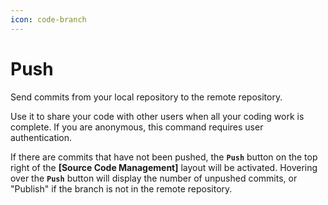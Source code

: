 ```yaml
---
icon: code-branch
---
```


# Push

Send commits from your local repository to the remote repository.

Use it to share your code with other users when all your coding work is complete. If you are anonymous, this command requires user authentication.

If there are commits that have not been pushed, the **`Push`** button on the top right of the **\[Source Code Management]** layout will be activated. Hovering over the **`Push`** button will display the number of unpushed commits, or "Publish" if the branch is not in the remote repository.

<figure><img src="https://help.goorm.io/~gitbook/image?url=https%3A%2F%2F2181851870-files.gitbook.io%2F%7E%2Ffiles%2Fv0%2Fb%2Fgitbook-x-prod.appspot.com%2Fo%2Fspaces%252F-Lq-Q9LciN1X9EABxGkt%252Fuploads%252FR7g6MkTrhrBhZqmvn7YR%252Fimage.png%3Falt%3Dmedia%26token%3D6d7ce5a8-3e74-4fe1-a951-c7fe29d31caf&#x26;width=768&#x26;dpr=4&#x26;quality=100&#x26;sign=b7178e47&#x26;sv=2" alt=""><figcaption></figcaption></figure>
